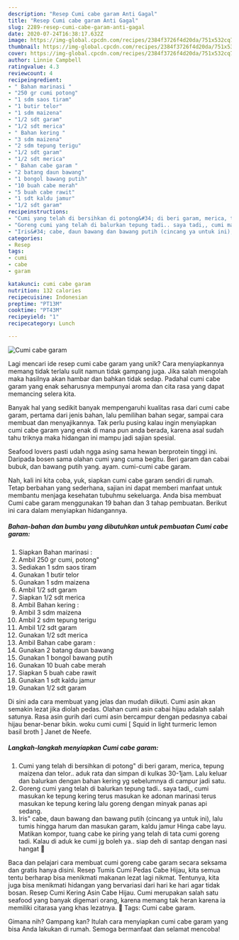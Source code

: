```yaml
---
description: "Resep Cumi cabe garam Anti Gagal"
title: "Resep Cumi cabe garam Anti Gagal"
slug: 2289-resep-cumi-cabe-garam-anti-gagal
date: 2020-07-24T16:38:17.632Z
image: https://img-global.cpcdn.com/recipes/2384f3726f4d20da/751x532cq70/cumi-cabe-garam-foto-resep-utama.jpg
thumbnail: https://img-global.cpcdn.com/recipes/2384f3726f4d20da/751x532cq70/cumi-cabe-garam-foto-resep-utama.jpg
cover: https://img-global.cpcdn.com/recipes/2384f3726f4d20da/751x532cq70/cumi-cabe-garam-foto-resep-utama.jpg
author: Linnie Campbell
ratingvalue: 4.3
reviewcount: 4
recipeingredient:
- " Bahan marinasi "
- "250 gr cumi potong"
- "1 sdm saos tiram"
- "1 butir telor"
- "1 sdm maizena"
- "1/2 sdt garam"
- "1/2 sdt merica"
- " Bahan kering "
- "3 sdm maizena"
- "2 sdm tepung terigu"
- "1/2 sdt garam"
- "1/2 sdt merica"
- " Bahan cabe garam "
- "2 batang daun bawang"
- "1 bongol bawang putih"
- "10 buah cabe merah"
- "5 buah cabe rawit"
- "1 sdt kaldu jamur"
- "1/2 sdt garam"
recipeinstructions:
- "Cumi yang telah di bersihkan di potong&#34; di beri garam, merica, tepung maizena dan telor.. aduk rata dan simpan di kulkas 30-1jam. Lalu keluar dan balurkan dengan bahan kering yg sebelumnya di campur jadi satu."
- "Goreng cumi yang telah di balurkan tepung tadi.. saya tadi,, cumi masukan ke tepung kering terus masukan ke adonan marinasi terus masukan ke tepung kering lalu goreng dengan minyak panas api sedang."
- "Iris&#34; cabe, daun bawang dan bawang putih (cincang ya untuk ini), lalu tumis hingga harum dan masukan garam, kaldu jamur Hinga cabe layu. Matikan kompor, tuang cabe ke piring yang telah di tata cumi goreng tadi. Kalau di aduk ke cumi jg boleh ya.. siap deh di santap dengan nasi hangat 🤗"
categories:
- Resep
tags:
- cumi
- cabe
- garam

katakunci: cumi cabe garam 
nutrition: 132 calories
recipecuisine: Indonesian
preptime: "PT13M"
cooktime: "PT43M"
recipeyield: "1"
recipecategory: Lunch

---
```



![Cumi cabe garam](https://img-global.cpcdn.com/recipes/2384f3726f4d20da/751x532cq70/cumi-cabe-garam-foto-resep-utama.jpg)

Lagi mencari ide resep cumi cabe garam yang unik? Cara menyiapkannya memang tidak terlalu sulit namun tidak gampang juga. Jika salah mengolah maka hasilnya akan hambar dan bahkan tidak sedap. Padahal cumi cabe garam yang enak seharusnya mempunyai aroma dan cita rasa yang dapat memancing selera kita.

Banyak hal yang sedikit banyak mempengaruhi kualitas rasa dari cumi cabe garam, pertama dari jenis bahan, lalu pemilihan bahan segar, sampai cara membuat dan menyajikannya. Tak perlu pusing kalau ingin menyiapkan cumi cabe garam yang enak di mana pun anda berada, karena asal sudah tahu triknya maka hidangan ini mampu jadi sajian spesial.

Seafood lovers pasti udah ngga asing sama hewan berprotein tinggi ini. Daripada bosen sama olahan cumi yang cuma begitu. Beri garam dan cabai bubuk, dan bawang putih yang. ayam. cumi-cumi cabe garam.


Nah, kali ini kita coba, yuk, siapkan cumi cabe garam sendiri di rumah. Tetap berbahan yang sederhana, sajian ini dapat memberi manfaat untuk membantu menjaga kesehatan tubuhmu sekeluarga. Anda bisa membuat Cumi cabe garam menggunakan 19 bahan dan 3 tahap pembuatan. Berikut ini cara dalam menyiapkan hidangannya.

<!--inarticleads1-->

##### Bahan-bahan dan bumbu yang dibutuhkan untuk pembuatan Cumi cabe garam:

1. Siapkan  Bahan marinasi :
1. Ambil 250 gr cumi, potong&#34;
1. Sediakan 1 sdm saos tiram
1. Gunakan 1 butir telor
1. Gunakan 1 sdm maizena
1. Ambil 1/2 sdt garam
1. Siapkan 1/2 sdt merica
1. Ambil  Bahan kering :
1. Ambil 3 sdm maizena
1. Ambil 2 sdm tepung terigu
1. Ambil 1/2 sdt garam
1. Gunakan 1/2 sdt merica
1. Ambil  Bahan cabe garam :
1. Gunakan 2 batang daun bawang
1. Gunakan 1 bongol bawang putih
1. Gunakan 10 buah cabe merah
1. Siapkan 5 buah cabe rawit
1. Gunakan 1 sdt kaldu jamur
1. Gunakan 1/2 sdt garam


Di sini ada cara membuat yang jelas dan mudah diikuti. Cumi asin akan semakin lezat jika diolah pedas. Olahan cumi asin cabai hijau adalah salah satunya. Rasa asin gurih dari cumi asin bercampur dengan pedasnya cabai hijau benar-benar bikin. woku cumi cumi [ Squid in light turmeric lemon basil broth ] Janet de Neefe. 

<!--inarticleads2-->

##### Langkah-langkah menyiapkan Cumi cabe garam:

1. Cumi yang telah di bersihkan di potong&#34; di beri garam, merica, tepung maizena dan telor.. aduk rata dan simpan di kulkas 30-1jam. Lalu keluar dan balurkan dengan bahan kering yg sebelumnya di campur jadi satu.
1. Goreng cumi yang telah di balurkan tepung tadi.. saya tadi,, cumi masukan ke tepung kering terus masukan ke adonan marinasi terus masukan ke tepung kering lalu goreng dengan minyak panas api sedang.
1. Iris&#34; cabe, daun bawang dan bawang putih (cincang ya untuk ini), lalu tumis hingga harum dan masukan garam, kaldu jamur Hinga cabe layu. Matikan kompor, tuang cabe ke piring yang telah di tata cumi goreng tadi. Kalau di aduk ke cumi jg boleh ya.. siap deh di santap dengan nasi hangat 🤗


Baca dan pelajari cara membuat cumi goreng cabe garam secara seksama dan gratis hanya disini. Resep Tumis Cumi Pedas Cabe Hijau, kita semua tentu berharap bisa menikmati makanan lezat lagi nikmat. Tentunya, kita juga bisa menikmati hidangan yang bervariasi dari hari ke hari agar tidak bosan. Resep Cumi Kering Asin Cabe Hijau. Cumi merupakan salah satu seafood yang banyak digemari orang, karena memang tak heran karena ia memiliki citarasa yang khas lezatnya.  Tags: Cumi cabe garam. 

Gimana nih? Gampang kan? Itulah cara menyiapkan cumi cabe garam yang bisa Anda lakukan di rumah. Semoga bermanfaat dan selamat mencoba!
